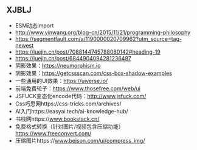 ## XJBLJ
- ESM动态import
- http://www.yinwang.org/blog-cn/2015/11/21/programming-philosophy
- https://segmentfault.com/a/1190000020709962?utm_source=tag-newest
- https://juejin.cn/post/7088144745788080142#heading-19
- https://juejin.cn/post/6844904094281236487
- 阴影效果：https://neumorphism.io
- 阴影效果：https://getcssscan.com/css-box-shadow-examples
- 一些通用的UI效果：https://uiverse.io/
- 前端免费轮子：https://www.thosefree.com/web/ui
- JSFUCK变态化encode代码：http://www.jsfuck.com/
- Css巧思网https://css-tricks.com/archives/
- AI入门https://easyai.tech/ai-knowledge-hub/
- 书栈网https://www.bookstack.cn/
- 免费格式转换（针对图片/视频包含压缩功能）https://www.freeconvert.com/
- 压缩图片https://www.bejson.com/ui/compress_img/
